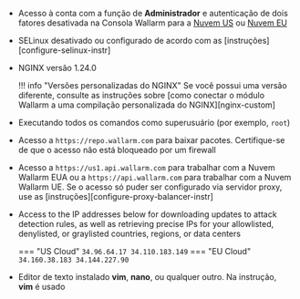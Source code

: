 * Acesso à conta com a função de **Administrador** e autenticação de dois fatores desativada na Consola Wallarm para a [Nuvem US](https://us1.my.wallarm.com/) ou [Nuvem EU](https://my.wallarm.com/)
* SELinux desativado ou configurado de acordo com as [instruções][configure-selinux-instr]
* NGINX versão 1.24.0

    !!! info "Versões personalizadas do NGINX"
        Se você possui uma versão diferente, consulte as instruções sobre [como conectar o módulo Wallarm a uma compilação personalizada do NGINX][nginx-custom]
* Executando todos os comandos como superusuário (por exemplo, `root`)
* Acesso a `https://repo.wallarm.com` para baixar pacotes. Certifique-se de que o acesso não está bloqueado por um firewall
* Acesso a `https://us1.api.wallarm.com` para trabalhar com a Nuvem Wallarm EUA ou a `https://api.wallarm.com` para trabalhar com a Nuvem Wallarm UE. Se o acesso só puder ser configurado via servidor proxy, use as [instruções][configure-proxy-balancer-instr]
* Access to the IP addresses below for downloading updates to attack detection rules, as well as retrieving precise IPs for your allowlisted, denylisted, or graylisted countries, regions, or data centers

    === "US Cloud"
        ```
        34.96.64.17
        34.110.183.149
        ```
    === "EU Cloud"
        ```
        34.160.38.183
        34.144.227.90
        ```
* Editor de texto instalado **vim**, **nano**, ou qualquer outro. Na instrução, **vim** é usado